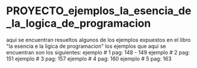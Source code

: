 # PROYECTO_ejemplos_la_esencia_de_la_logica_de_programacion
aqui se encuentran resueltos algunos de los ejemplos expuestos en el libro "la esencia e la ligica de programacion"
los ejemplos que aqui se encuentran son los siguientes:
ejemplo # 1 pag: 148 - 149
ejemplo # 2 pag:  151
ejemplo # 3 pag: 157
ejemplo # 4 pag: 160
ejemplo # 5 pag: 163
